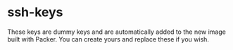 # ssh-keys

These keys are dummy keys and are automatically added to the new image built with Packer. You can create yours and replace these if you wish.

